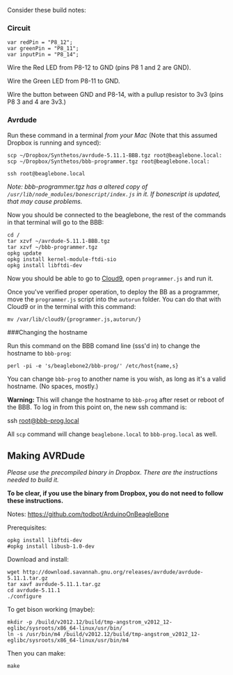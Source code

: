 Consider these build notes:

### Circuit

    var redPin = "P8_12";
    var greenPin = "P8_11";
    var inputPin = "P8_14";

Wire the Red LED from P8-12 to GND (pins P8 1 and 2 are GND).

Wire the Green LED from P8-11 to GND.

Wire the button between GND and P8-14, with a pullup resistor to 3v3 (pins P8 3 and 4 are 3v3.)


### Avrdude

Run these command in a terminal _from your Mac_ (Note that this assumed Dropbox is running and synced):

    scp ~/Dropbox/Synthetos/avrdude-5.11.1-BBB.tgz root@beaglebone.local:
    scp ~/Dropbox/Synthetos/bbb-programmer.tgz root@beaglebone.local:
    
    ssh root@beaglebone.local

_Note: bbb-programmer.tgz has a altered copy of `/usr/lib/node_modules/bonescript/index.js` in it. If bonescript is updated, that may cause problems._

Now you should be connected to the beaglebone, the rest of the commands in that terminal will go to the BBB:

    cd /
    tar xzvf ~/avrdude-5.11.1-BBB.tgz
    tar xzvf ~/bbb-programmer.tgz
    opkg update
    opkg install kernel-module-ftdi-sio
    opkg install libftdi-dev

Now you should be able to go to [Cloud9](http://beaglebone.local:3000/), open `programmer.js` and run it.

Once you've verified proper operation, to deploy the BB as a programmer, move the `programmer.js` script into the `autorun` folder. You can do that with Cloud9 or in the terminal with this command:

    mv /var/lib/cloud9/{programmer.js,autorun/}

###Changing the hostname

Run this command on the BBB comand line (sss'd in) to change the hostname to `bbb-prog`:

    perl -pi -e 's/beaglebone2/bbb-prog/' /etc/host{name,s}

You can change `bbb-prog` to another name is you wish, as long as it's a valid hostname. (No spaces, mostly.)

**Warning:** This will change the hostname to `bbb-prog` after reset or reboot of the BBB. To log in from this point on, the new ssh command is:

   ssh root@bbb-prog.local

All `scp` command will change `beaglebone.local` to `bbb-prog.local` as well.

## Making AVRDude

_Please use the precompiled binary in Dropbox. There are the instructions needed to build it._

**To be clear, if you use the binary from Dropbox, you do not need to follow these instructions.**

Notes: https://github.com/todbot/ArduinoOnBeagleBone

Prerequisites:

    opkg install libftdi-dev
    #opkg install libusb-1.0-dev

Download and install:

    wget http://download.savannah.gnu.org/releases/avrdude/avrdude-5.11.1.tar.gz
    tar xavf avrdude-5.11.1.tar.gz
    cd avrdude-5.11.1
    ./configure

To get bison working (maybe):

    mkdir -p /build/v2012.12/build/tmp-angstrom_v2012_12-eglibc/sysroots/x86_64-linux/usr/bin/
    ln -s /usr/bin/m4 /build/v2012.12/build/tmp-angstrom_v2012_12-eglibc/sysroots/x86_64-linux/usr/bin/m4

Then you can make:

    make